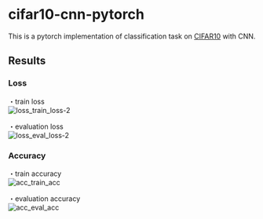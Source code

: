 # cifar10-cnn-pytorch
This is a pytorch implementation of classification task on [CIFAR10](https://www.cs.toronto.edu/~kriz/cifar.html) with CNN.

## Results
### Loss
・train loss  
![loss_train_loss-2](https://user-images.githubusercontent.com/50588393/76618232-6d6d3100-656b-11ea-985b-484ee8f29f76.png)

・evaluation loss  
![loss_eval_loss-2](https://user-images.githubusercontent.com/50588393/76618235-6e05c780-656b-11ea-872a-b2ace2280f5d.png)

### Accuracy
・train accuracy  
![acc_train_acc](https://user-images.githubusercontent.com/50588393/76618237-6e9e5e00-656b-11ea-91a5-06f05f47d36a.png)

・evaluation accuracy  
![acc_eval_acc](https://user-images.githubusercontent.com/50588393/76618229-6cd49a80-656b-11ea-97e9-642d8e788868.png)

